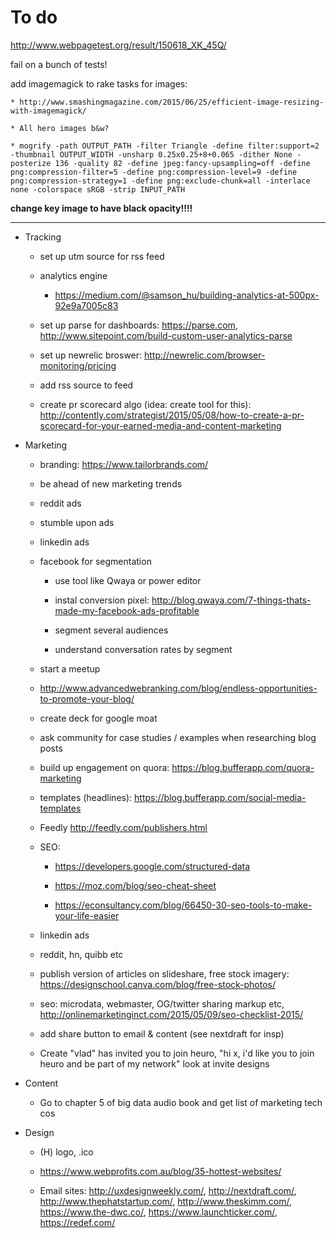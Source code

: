 # To do

http://www.webpagetest.org/result/150618_XK_45Q/

fail on a bunch of tests!

add imagemagick to rake tasks for images:

    * http://www.smashingmagazine.com/2015/06/25/efficient-image-resizing-with-imagemagick/

    * All hero images b&w?

    * mogrify -path OUTPUT_PATH -filter Triangle -define filter:support=2 -thumbnail OUTPUT_WIDTH -unsharp 0.25x0.25+8+0.065 -dither None -posterize 136 -quality 82 -define jpeg:fancy-upsampling=off -define png:compression-filter=5 -define png:compression-level=9 -define png:compression-strategy=1 -define png:exclude-chunk=all -interlace none -colorspace sRGB -strip INPUT_PATH

**change key image to have black opacity!!!!**

***

* Tracking

    - set up utm source for rss feed

    - analytics engine

        - https://medium.com/@samson_hu/building-analytics-at-500px-92e9a7005c83

    - set up parse for dashboards: https://parse.com, http://www.sitepoint.com/build-custom-user-analytics-parse

    - set up newrelic broswer: http://newrelic.com/browser-monitoring/pricing

    - add rss source to feed

    - create pr scorecard algo (idea: create tool for this): http://contently.com/strategist/2015/05/08/how-to-create-a-pr-scorecard-for-your-earned-media-and-content-marketing

* Marketing

    - branding: https://www.tailorbrands.com/

    - be ahead of new marketing trends

    - reddit ads

    - stumble upon ads

    - linkedin ads

    - facebook for segmentation

        - use tool like Qwaya or power editor

        - instal conversion pixel: http://blog.qwaya.com/7-things-thats-made-my-facebook-ads-profitable

        - segment several audiences

        - understand conversation rates by segment

    - start a meetup

    - http://www.advancedwebranking.com/blog/endless-opportunities-to-promote-your-blog/

    - create deck for google moat

    - ask community for case studies / examples when researching blog posts

    - build up engagement on quora: https://blog.bufferapp.com/quora-marketing

    - templates (headlines): https://blog.bufferapp.com/social-media-templates

    - Feedly http://feedly.com/publishers.html

    - SEO:

        - https://developers.google.com/structured-data

        - https://moz.com/blog/seo-cheat-sheet

        - https://econsultancy.com/blog/66450-30-seo-tools-to-make-your-life-easier

    - linkedin ads

    - reddit, hn, quibb etc

    - publish version of articles on slideshare, free stock imagery: https://designschool.canva.com/blog/free-stock-photos/

    - seo: microdata, webmaster, OG/twitter sharing markup etc, http://onlinemarketinginct.com/2015/05/09/seo-checklist-2015/

    - add share button to email & content (see nextdraft for insp)

    - Create "vlad" has invited you to join heuro, "hi x, i'd like you to join heuro and be part of my network" look at invite designs

* Content

    - Go to chapter 5 of big data audio book and get list of marketing tech cos

* Design

    - (H) logo, .ico

    - https://www.webprofits.com.au/blog/35-hottest-websites/

    - Email sites: http://uxdesignweekly.com/, http://nextdraft.com/, http://www.thephatstartup.com/, http://www.theskimm.com/, https://www.the-dwc.co/, https://www.launchticker.com/, https://redef.com/
